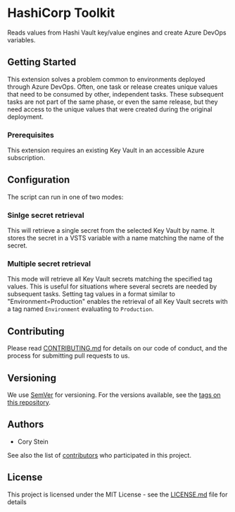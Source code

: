 # HashiCorp Toolkit

Reads values from Hashi Vault key/value engines and create Azure DevOps variables.

## Getting Started

This extension solves a problem common to environments deployed through Azure DevOps. Often, one task or release creates unique values that need to be consumed by other, independent tasks. These subsequent tasks are not part of the same phase, or even the same release, but they need access to the unique values that were created during the original deployment.

### Prerequisites

This extension requires an existing Key Vault in an accessible Azure subscription.

## Configuration

The script can run in one of two modes:

### Sinlge secret retrieval

This will retrieve a single secret from the selected Key Vault by name. It stores the secret in a VSTS variable with a name matching the name of the secret.

### Multiple secret retrieval

This mode will retrieve all Key Vault secrets matching the specified tag values. This is useful for situations where several secrets are needed by subsequent tasks. Setting tag values in a format similar to "Environment=Production" enables the retrieval of all Key Vault secrets with a tag named `Environment` evaluating to `Production`.

## Contributing

Please read [CONTRIBUTING.md](https://gist.github.com/PurpleBooth/b24679402957c63ec426) for details on our code of conduct, and the process for submitting pull requests to us.

## Versioning

We use [SemVer](http://semver.org/) for versioning. For the versions available, see the [tags on this repository](https://github.com/your/project/tags).

## Authors

- Cory Stein

See also the list of [contributors](https://github.com/corystein/ReadHashiVaultSecrets/contributors) who participated in this project.

## License

This project is licensed under the MIT License - see the [LICENSE.md](LICENSE.md) file for details
